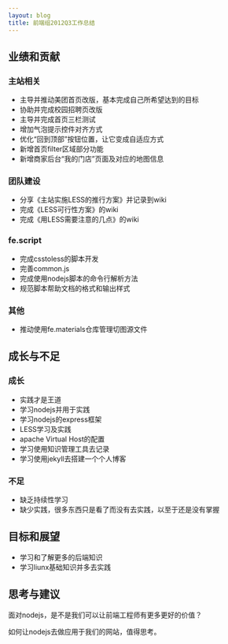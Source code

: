 ```yaml
---
layout: blog
title: 前端组2012Q3工作总结
---
```

## 业绩和贡献
### 主站相关
* 主导并推动美团首页改版，基本完成自己所希望达到的目标
* 协助并完成校园招聘页改版
* 主导并完成首页三栏测试
* 增加气泡提示控件对齐方式
* 优化“回到顶部”按钮位置，让它变成自适应方式
* 新增首页filter区域部分功能
* 新增商家后台“我的门店”页面及对应的地图信息

### 团队建设
* 分享《主站实施LESS的推行方案》并记录到wiki
* 完成《LESS可行性方案》的wiki
* 完成《用LESS需要注意的几点》的wiki

### fe.script
* 完成csstoless的脚本开发
* 完善common.js
* 完成使用nodejs脚本的命令行解析方法
* 规范脚本帮助文档的格式和输出样式

### 其他
* 推动使用fe.materials仓库管理切图源文件

## 成长与不足
### 成长
* 实践才是王道
* 学习nodejs并用于实践
* 学习nodejs的express框架
* LESS学习及实践
* apache Virtual Host的配置
* 学习使用知识管理工具去记录
* 学习使用jekyll去搭建一个个人博客

### 不足
* 缺乏持续性学习
* 缺少实践，很多东西只是看了而没有去实践，以至于还是没有掌握

## 目标和展望
* 学习和了解更多的后端知识
* 学习liunx基础知识并多去实践

## 思考与建议
面对nodejs，是不是我们可以让前端工程师有更多更好的价值？

如何让nodejs去做应用于我们的网站，值得思考。

